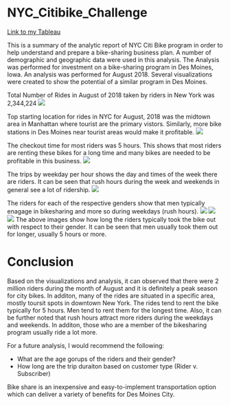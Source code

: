 # NYC_Citibike_Challenge

[Link to my Tableau](https://public.tableau.com/profile/upama.ferdousi#!/vizhome/NYCitiBikeStoryAnalysis/NYCitiBikeStory)

This is a summary of the analytic report of NYC Citi Bike program in order to help understand and prepare a bike-sharing business plan. A number of demographic and geographic data were used in this analysis. The Analysis was performed for investment on a bike-sharing program in Des Moines, Iowa.
An analysis was performed for August 2018. Several visualizations were created to show the potential of a similar program in Des Moines. 

Total Number of Rides in August of 2018 taken by riders in New York was 2,344,224
<img src= https://github.com/uferdousi197/NYC_Citibike_Challenge/blob/main/Images/image1.png>

Top starting location for rides in NYC for August, 2018 was the midtown area in Manhattan where tourist are the primary vistors. Similarly, more bike stations in Des Moines near tourist areas would make it profitable.
<img src= https://github.com/uferdousi197/NYC_Citibike_Challenge/blob/main/Images/image2.png>

The checkout time for most riders was 5 hours. This shows that most riders are renting these bikes for a long time and many bikes are needed to be profitable in this business.
<img src= https://github.com/uferdousi197/NYC_Citibike_Challenge/blob/main/Images/image3.png>


The trips by weekday per hour shows the day and times of the week there are riders. It can be seen that rush hours during the week and weekends in general see a lot of ridership.
<img src= https://github.com/uferdousi197/NYC_Citibike_Challenge/blob/main/Images/image4.png>

The riders for each of the respective genders show that men typically enagage in bikesharing and more so during weekdays (rush hours).
<img src= https://github.com/uferdousi197/NYC_Citibike_Challenge/blob/main/Images/image5.png>
<img src= https://github.com/uferdousi197/NYC_Citibike_Challenge/blob/main/Images/image6.png>
<img src= https://github.com/uferdousi197/NYC_Citibike_Challenge/blob/main/Images/image7.png>
The above images show how long the riders typically took the bike out with respect to their gender.
It can be seen that men usually took them out for longer, usually 5 hours or more. 

# Conclusion
Based on the visualizations and analysis, it can observed that there were 2 million riders during the month of August and it is definitely a peak season for city bikes. In additon, many of the rides are situated in a specific area, mostly toursit spots in downtown New York. The rides tend to rent the bike typically for 5 hours. Men tend to rent them for the longest time. Also, it can be further noted that rush hours attract more riders during the weekdays and weekends. In additon, those who are a member of the bikesharing program usually ride a lot more. 

For a future analysis, I would recommend the following: 

- What are the age gorups of the riders and their gender? 
- How long are the trip duraiton based on customer type (Rider v. Subscriber) 

Bike share is an inexpensive and easy-to-implement transportation option which can deliver a variety of benefits for Des Moines City.
